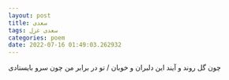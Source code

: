 ```yaml
---
layout: post
title: سعدی
tags: سعدی غزل
categories: poem
date: 2022-07-16 01:49:03.262932
---
```


چون گل روند و آیند این دلبران و خوبان / تو در برابر من چون سرو بایستادی